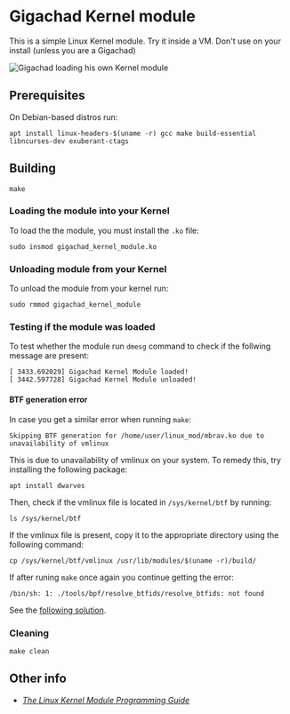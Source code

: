 # Gigachad Kernel module

This is a simple Linux Kernel module. Try it inside a VM. Don't use on your install (unless you are a Gigachad)

![Gigachad loading his own Kernel module](https://i.imgflip.com/6c7jl7.png)

## Prerequisites

On Debian-based distros run:

```shell
apt install linux-headers-$(uname -r) gcc make build-essential libncurses-dev exuberant-ctags
```

## Building

```shell
make
```

### Loading the module into your Kernel

To load the the module, you must install the `.ko` file:

```shell
sudo insmod gigachad_kernel_module.ko
```

### Unloading module from your Kernel

To unload the module from your kernel run:

```shell
sudo rmmod gigachad_kernel_module
```

### Testing if the module was loaded

To test whether the module run `dmesg` command to check if the follwing message are present:

```shell
[ 3433.692029] Gigachad Kernel Module loaded!
[ 3442.597728] Gigachad Kernel Module unloaded!
```

#### BTF generation error

In case you get a similar error when running `make`:

```
Skipping BTF generation for /home/user/linux_mod/mbrav.ko due to unavailability of vmlinux
```

This is due to unavailability of vmlinux on your system. To remedy this, try installing the following package:

```shell
apt install dwarves
```

Then, check if the vmlinux file is located in `/sys/kernel/btf` by running:

```shell
ls /sys/kernel/btf
```

If the vmlinux file is present, copy it to the appropriate directory using the following command:

```shell
cp /sys/kernel/btf/vmlinux /usr/lib/modules/$(uname -r)/build/
```

If after runing `make` once again you continue getting the error:

```
/bin/sh: 1: ./tools/bpf/resolve_btfids/resolve_btfids: not found
```

See the [following solution](https://github.com/aircrack-ng/rtl8188eus/issues/263).

### Cleaning

```shell
make clean
```

## Other info

- [*The Linux Kernel Module Programming Guide*](https://github.com/sysprog21/lkmpg)
